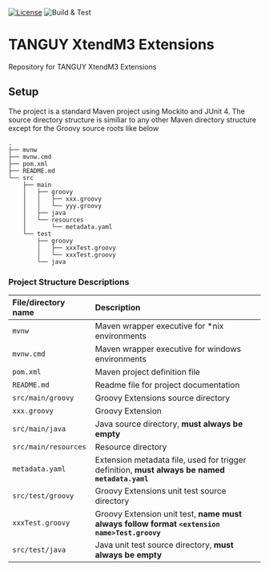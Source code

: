[![License](https://img.shields.io/badge/License-Apache%202.0-blue.svg)](https://www.apache.org/licenses/LICENSE-2.0)
![Build & Test](https://github.com/infor-cloud/acme-corp-extensions/workflows/Java%20CI/badge.svg?event=push)

# TANGUY XtendM3 Extensions
Repository for TANGUY XtendM3 Extensions

## Setup
The project is a standard Maven project using Mockito and JUnit 4. The source directory structure is similiar to any other Maven directory structure except for the Groovy source roots like below  

```
.
├── mvnw
├── mvnw.cmd
├── pom.xml
├── README.md
└── src
    ├── main
    │   ├── groovy
    │   │   ├── xxx.groovy
    │   │   └── yyy.groovy
    │   ├── java
    │   └── resources
    │       └── metadata.yaml
    └── test
        ├── groovy
        │   ├── xxxTest.groovy
        │   └── xxxTest.groovy
        └── java
```

### Project Structure Descriptions  

| File/directory name  | Description                                                                                    |
|:---------------------|:-----------------------------------------------------------------------------------------------|
| `mvnw`               | Maven wrapper executive for *nix environments                                                  |
| `mvnw.cmd`           | Maven wrapper executive for windows environments                                               |
| `pom.xml`            | Maven project definition file                                                                  |
| `README.md`          | Readme file for project documentation                                                          |
| `src/main/groovy`    | Groovy Extensions source directory                                                             |
| `xxx.groovy`         | Groovy Extension                                                                               |
| `src/main/java`      | Java source directory, **must  always be empty**                                               |
| `src/main/resources` | Resource directory                                                                             |
| `metadata.yaml`      | Extension metadata file, used for trigger definition, **must always be named `metadata.yaml`** |
| `src/test/groovy`    | Groovy Extensions unit test source directory                                                   |
| `xxxTest.groovy`     | Groovy Extension unit test, **name must always follow format `<extension name>Test.groovy`**   |
| `src/test/java`      | Java unit test source directory, **must always be empty**                                      |

